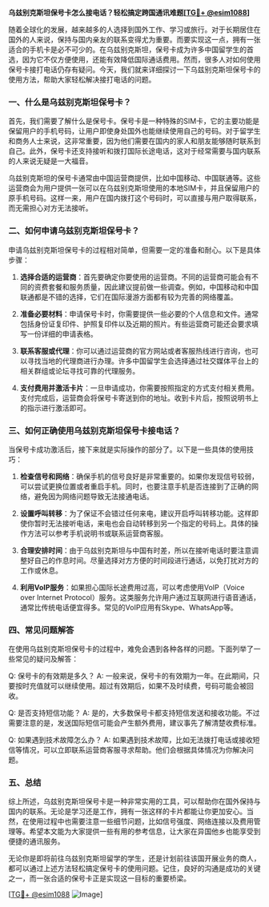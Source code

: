 **乌兹别克斯坦保号卡怎么接电话？轻松搞定跨国通讯难题[[TG💪+ @esim1088](https://t.me/s/esim1088)]**

随着全球化的发展，越来越多的人选择到国外工作、学习或旅行。对于长期居住在国外的人来说，保持与国内亲友的联系变得尤为重要。而要实现这一点，拥有一张适合的手机卡是必不可少的。在乌兹别克斯坦，保号卡成为许多中国留学生的首选，因为它不仅方便使用，还能有效降低国际通话费用。然而，很多人对如何使用保号卡接打电话仍存有疑问。今天，我们就来详细探讨一下乌兹别克斯坦保号卡的使用方法，帮助大家轻松解决接打电话的问题。

### 一、什么是乌兹别克斯坦保号卡？

首先，我们需要了解什么是保号卡。保号卡是一种特殊的SIM卡，它的主要功能是保留用户的手机号码，让用户即使身处国外也能继续使用自己的号码。对于留学生和商务人士来说，这非常重要，因为他们需要在国内的家人和朋友能够随时联系到自己。此外，保号卡还支持接听和拨打国际长途电话，这对于经常需要与国内联系的人来说无疑是一大福音。

乌兹别克斯坦的保号卡通常由中国运营商提供，比如中国移动、中国联通等。这些运营商会为用户提供一张可以在乌兹别克斯坦使用的本地SIM卡，并且保留用户的原手机号码。这样一来，用户在国内拨打这个号码时，可以直接与用户取得联系，而无需担心对方无法接听。

### 二、如何申请乌兹别克斯坦保号卡？

申请乌兹别克斯坦保号卡的过程相对简单，但需要一定的准备和耐心。以下是具体步骤：

1. **选择合适的运营商**：首先要确定你要使用的运营商。不同的运营商可能会有不同的资费套餐和服务质量，因此建议提前做一些调查。例如，中国移动和中国联通都是不错的选择，它们在国际漫游方面都有较为完善的网络覆盖。

2. **准备必要材料**：申请保号卡时，你需要提供一些必要的个人信息和文件。通常包括身份证复印件、护照复印件以及近期的照片。有些运营商可能还会要求填写一份详细的申请表格。

3. **联系客服或代理**：你可以通过运营商的官方网站或者客服热线进行咨询，也可以寻找当地的代理商进行办理。许多中国留学生会选择通过社交媒体平台上的相关群组或论坛寻找可靠的代理服务。

4. **支付费用并激活卡片**：一旦申请成功，你需要按照指定的方式支付相关费用。支付完成后，运营商会将保号卡寄送到你的地址。收到卡片后，按照说明书上的指示进行激活即可。

### 三、如何正确使用乌兹别克斯坦保号卡接电话？

当保号卡成功激活后，接下来就是实际操作的部分了。以下是一些具体的使用技巧：

1. **检查信号和网络**：确保手机的信号良好是非常重要的。如果你发现信号较弱，可以尝试更换位置或者重启手机。同时，也要注意手机是否连接到了正确的网络，避免因为网络问题导致无法接通电话。

2. **设置呼叫转移**：为了保证不会错过任何来电，建议开启呼叫转移功能。这样即使你暂时无法接听电话，来电也会自动转移到另一个指定的号码上。具体的操作方法可以参考手机说明书或联系运营商客服。

3. **合理安排时间**：由于乌兹别克斯坦与中国有时差，所以在接听电话时要注意调整好自己的作息时间。尽量选择对方方便的时间段进行通话，以免打扰对方的工作或休息。

4. **利用VoIP服务**：如果担心国际长途费用过高，可以考虑使用VoIP（Voice over Internet Protocol）服务。这类服务允许用户通过互联网进行语音通话，通常比传统电话便宜得多。常见的VoIP应用有Skype、WhatsApp等。

### 四、常见问题解答

在使用乌兹别克斯坦保号卡的过程中，难免会遇到各种各样的问题。下面列举了一些常见的疑问及解答：

Q: 保号卡的有效期是多久？
A: 一般来说，保号卡的有效期为一年。在此期间，只要按时充值就可以继续使用。超过有效期后，如果不及时续费，号码可能会被回收。

Q: 是否支持短信功能？
A: 是的，大多数保号卡都支持短信发送和接收功能。不过需要注意的是，发送国际短信可能会产生额外费用，建议事先了解清楚收费标准。

Q: 如果遇到技术故障怎么办？
A: 如果遇到技术故障，比如无法拨打电话或接收短信等情况，可以立即联系运营商客服寻求帮助。他们会根据具体情况为你解决问题。

### 五、总结

综上所述，乌兹别克斯坦保号卡是一种非常实用的工具，可以帮助你在国外保持与国内的联系。无论是学习还是工作，拥有一张这样的卡片都能让你更加安心。当然，在使用过程中也需要注意一些细节问题，比如信号强度、网络连接以及费用管理等。希望本文能为大家提供一些有用的参考信息，让大家在异国他乡也能享受到便捷的通讯服务。

无论你是即将前往乌兹别克斯坦留学的学生，还是计划前往该国开展业务的商人，都可以通过上述方法轻松搞定保号卡的使用问题。记住，良好的沟通是成功的关键之一，而一张合适的保号卡正是实现这一目标的重要桥梁。

[[TG💪+ @esim1088](https://t.me/s/esim1088) ![Image](https://i.postimg.cc/4NQfJmqS/Snipaste-2025-05-13-00-14-12.png)]